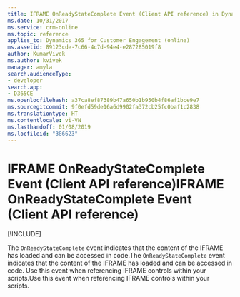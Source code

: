 ```yaml
---
title: IFRAME OnReadyStateComplete Event (Client API reference) in Dynamics 365 for Customer Engagement| MicrosoftDocs
ms.date: 10/31/2017
ms.service: crm-online
ms.topic: reference
applies_to: Dynamics 365 for Customer Engagement (online)
ms.assetid: 89123cde-7c66-4c7d-94e4-e287285019f8
author: KumarVivek
ms.author: kvivek
manager: amyla
search.audienceType:
- developer
search.app:
- D365CE
ms.openlocfilehash: a37ca8ef87389b47a650b1b950b4f86af1bce9e7
ms.sourcegitcommit: 9f0efd59de16a6d9902fa372cb25fc0baf1c2838
ms.translationtype: HT
ms.contentlocale: vi-VN
ms.lasthandoff: 01/08/2019
ms.locfileid: "386623"
---
```

# <a name="iframe-onreadystatecomplete-event-client-api-reference"></a><span data-ttu-id="1819f-102">IFRAME OnReadyStateComplete Event (Client API reference)</span><span class="sxs-lookup"><span data-stu-id="1819f-102">IFRAME OnReadyStateComplete Event (Client API reference)</span></span>

[!INCLUDE[](../../../../includes/cc_applies_to_update_9_0_0.md)]

<span data-ttu-id="1819f-103">The `OnReadyStateComplete` event indicates that the content of the IFRAME has loaded and can be accessed in code.</span><span class="sxs-lookup"><span data-stu-id="1819f-103">The `OnReadyStateComplete` event indicates that the content of the IFRAME has loaded and can be accessed in code.</span></span> <span data-ttu-id="1819f-104">Use this event when referencing IFRAME controls within your scripts.</span><span class="sxs-lookup"><span data-stu-id="1819f-104">Use this event when referencing IFRAME controls within your scripts.</span></span> 



